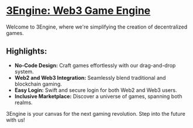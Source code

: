 # [3Engine: Web3 Game Engine](https://3engine.io/)

Welcome to 3Engine, where we're simplifying the creation of decentralized games.

## Highlights:

- **No-Code Design:** Craft games effortlessly with our drag-and-drop system.
- **Web2 and Web3 Integration:** Seamlessly blend traditional and blockchain gaming.
- **Easy Login:** Swift and secure login for both Web2 and Web3 users.
- **Inclusive Marketplace:** Discover a universe of games, spanning both realms.

3Engine is your canvas for the next gaming revolution. Step into the future with us!

